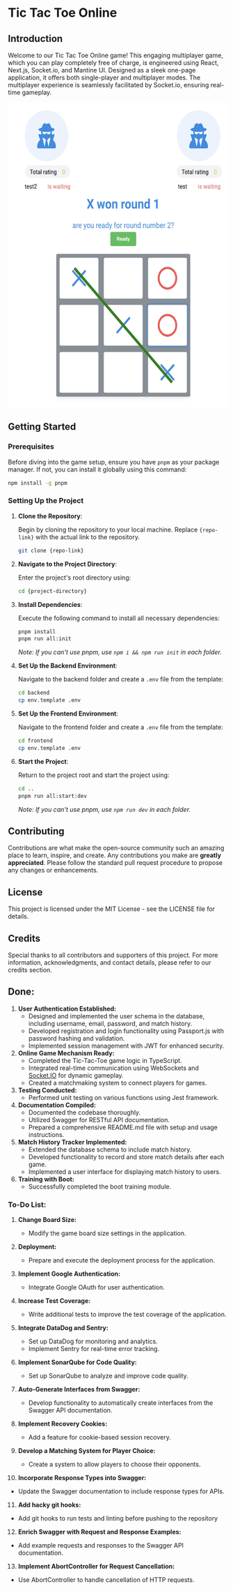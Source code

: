 
# Tic Tac Toe Online

## Introduction

Welcome to our Tic Tac Toe Online game! This engaging multiplayer game, which you can play completely free of charge, is engineered using React, Next.js, Socket.io, and Mantine UI. Designed as a sleek one-page application, it offers both single-player and multiplayer modes. The multiplayer experience is seamlessly facilitated by Socket.io, ensuring real-time gameplay.

<img src="screenshot-pvp.jpg" alt="Alt text" width="600" height="700">

## Getting Started

### Prerequisites

Before diving into the game setup, ensure you have `pnpm` as your package manager. If not, you can install it globally using this command:

```bash
npm install -g pnpm
```

### Setting Up the Project

1. **Clone the Repository**:

   Begin by cloning the repository to your local machine. Replace `{repo-link}` with the actual link to the repository.

   ```bash
   git clone {repo-link}
   ```

2. **Navigate to the Project Directory**:

   Enter the project's root directory using:

   ```bash
   cd {project-directory}
   ```

3. **Install Dependencies**:

   Execute the following command to install all necessary dependencies:

   ```bash
   pnpm install
   pnpm run all:init
   ```

   *Note: If you can't use pnpm, use `npm i && npm run init` in each folder.*

4. **Set Up the Backend Environment**:

   Navigate to the backend folder and create a `.env` file from the template:

   ```bash
   cd backend
   cp env.template .env
   ```

5. **Set Up the Frontend Environment**:

   Navigate to the frontend folder and create a `.env` file from the template:

   ```bash
   cd frontend
   cp env.template .env
   ```

6. **Start the Project**:

   Return to the project root and start the project using:

   ```bash
   cd ..
   pnpm run all:start:dev
   ```

   *Note: If you can't use pnpm, use `npm run dev` in each folder.*

## Contributing

Contributions are what make the open-source community such an amazing place to learn, inspire, and create. Any contributions you make are **greatly appreciated**. Please follow the standard pull request procedure to propose any changes or enhancements.

## License

This project is licensed under the MIT License - see the LICENSE file for details.

## Credits

Special thanks to all contributors and supporters of this project. For more information, acknowledgments, and contact details, please refer to our credits section.

## Done:
1. **User Authentication Established:**
   - Designed and implemented the user schema in the database, including username, email, password, and match history.
   - Developed registration and login functionality using Passport.js with password hashing and validation.
   - Implemented session management with JWT for enhanced security.
2. **Online Game Mechanism Ready:**
   - Completed the Tic-Tac-Toe game logic in TypeScript.
   - Integrated real-time communication using WebSockets and [Socket.IO](http://socket.io/) for dynamic gameplay.
   - Created a matchmaking system to connect players for games.
3. **Testing Conducted:**
   - Performed unit testing on various functions using Jest framework.
4. **Documentation Compiled:**
   - Documented the codebase thoroughly.
   - Utilized Swagger for RESTful API documentation.
   - Prepared a comprehensive README.md file with setup and usage instructions.
5. **Match History Tracker Implemented:**
   - Extended the database schema to include match history.
   - Developed functionality to record and store match details after each game.
   - Implemented a user interface for displaying match history to users.
6. **Training with Boot:** 
   - Successfully completed the boot training module.


### To-Do List:

1. **Change Board Size:**
   - Modify the game board size settings in the application.

2. **Deployment:**
   - Prepare and execute the deployment process for the application.

3. **Implement Google Authentication:**
   - Integrate Google OAuth for user authentication.

4. **Increase Test Coverage:**
   - Write additional tests to improve the test coverage of the application.

5. **Integrate DataDog and Sentry:**
   - Set up DataDog for monitoring and analytics.
   - Implement Sentry for real-time error tracking.

6. **Implement SonarQube for Code Quality:**
   - Set up SonarQube to analyze and improve code quality.

7. **Auto-Generate Interfaces from Swagger:**
   - Develop functionality to automatically create interfaces from the Swagger API documentation.

8. **Implement Recovery Cookies:**
   - Add a feature for cookie-based session recovery.

9. **Develop a Matching System for Player Choice:**
   - Create a system to allow players to choose their opponents.

10. **Incorporate Response Types into Swagger:**
   - Update the Swagger documentation to include response types for APIs.

11. **Add hacky git hooks:**
   - Add git hooks to run tests and linting before pushing to the repository

12. **Enrich Swagger with Request and Response Examples:**
   - Add example requests and responses to the Swagger API documentation.

13. **Implement AbortController for Request Cancellation:**
   - Use AbortController to handle cancellation of HTTP requests.
